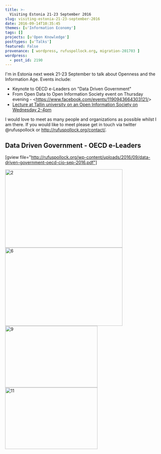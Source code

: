```yaml
---
title: >-
  Visiting Estonia 21-23 September 2016
slug: visiting-estonia-21-23-september-2016
date: 2016-09-14T10:35:45
themes: [u'Information Economy']
tags: []
projects: [u'Open Knowledge']
posttypes: [u'Talks']
featured: False
provenance: [ wordpress, rufuspollock.org, migration-201703 ]
wordpress:
  - post_id: 2190
---
```


I'm in Estonia next week 21-23 September to talk about Openness and the Information Age. Events include:

- Keynote to OECD e-Leaders on "Data Driven Government"
- From Open Data to Open Information Society event on Thursday evening - &lt;https://www.facebook.com/events/1190943664303121/&gt;
- [Lecture at Tallin university on an Open Information Society on Wednesday 2-4pm][lecture]

I would love to meet as many people and organizations as possible whilst I am there. If you would like to meet please get in touch via twitter @rufuspollock or http://rufuspollock.org/contact/.

[lecture]: http://www.opendata.ee/en/2016-09-14/avatud-infoyhiskond/

## Data Driven Government - OECD e-Leaders

[gview file="http://rufuspollock.org/wp-content/uploads/2016/09/data-driven-government-oecd-cio-sep-2016.pdf"]

<a href="http://rufuspollock.org/wp-content/uploads/2016/09/2-1.jpg"><img class="wp-image-2241 alignnone" src="http://rufuspollock.org/wp-content/uploads/2016/09/2-1-300x200.jpg" alt="2" width="381" height="254" /></a> <a href="http://rufuspollock.org/wp-content/uploads/2016/09/6.jpg"><img class="wp-image-2242 alignnone" src="http://rufuspollock.org/wp-content/uploads/2016/09/6-300x200.jpg" alt="6" width="381" height="254" /></a><a href="http://rufuspollock.org/wp-content/uploads/2016/09/9.jpg"><img class="alignnone size-medium wp-image-2243" src="http://rufuspollock.org/wp-content/uploads/2016/09/9-300x200.jpg" alt="9" width="300" height="200" /></a><a href="http://rufuspollock.org/wp-content/uploads/2016/09/11.jpg"><img class="alignnone size-medium wp-image-2244" src="http://rufuspollock.org/wp-content/uploads/2016/09/11-300x200.jpg" alt="11" width="300" height="200" /></a>

